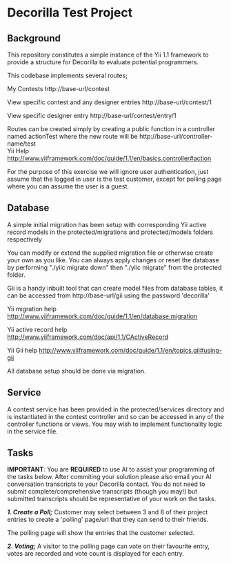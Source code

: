 Decorilla Test Project
======================

Background
----------

This repository constitutes a simple instance of the Yii 1.1 framework to provide a structure 
for Decorilla to evaluate potential programmers.

This codebase implements several routes;

My Contests
http://base-url/contest

View specific contest and any designer entries
http://base-url/contest/1

View specific designer entry
http://base-url/contest/entry/1

Routes can be created simply by creating a public function in a controller named actionTest
where the new route will be http://base-url/controller-name/test    
Yii Help 
http://www.yiiframework.com/doc/guide/1.1/en/basics.controller#action

For the purpose of this exercise we will ignore user authentication, 
just assume that the logged in user is the test customer, except for 
polling page where you can assume the user is a guest.

Database
--------

A simple initial migration has been setup with corresponding Yii active record models 
in the protected/migrations and protected/models folders respectively

You can modify or extend the supplied migration file or otherwise create your own as you like. 
You can always apply changes or reset the database by performing "./yiic migrate down" 
then "./yiic migrate" from the protected folder. 

Gii is a handy inbuilt tool that can create model files from database tables, 
it can be accessed from http://base-url/gii using the password 'decorilla'

Yii migration help
http://www.yiiframework.com/doc/guide/1.1/en/database.migration

Yii active record help
http://www.yiiframework.com/doc/api/1.1/CActiveRecord

Yii Gii help
http://www.yiiframework.com/doc/guide/1.1/en/topics.gii#using-gii

All database setup should be done via migration.


Service
-------

A contest service has been provided in the protected/services directory and is 
instantiated in the contest controller and so can be accessed in any of the controller 
functions or views.  You may wish to implement functionality logic in the service file. 


Tasks
-----

**IMPORTANT**: You are **REQUIRED** to use AI to assist your programming 
of the tasks below. After commiting your solution please also email your AI conversation 
transcripts to your Decorilla contact. You do not need to submit complete/comprehensive 
transcripts (though you may!) but submitted transcripts should be representative of your 
work on the tasks.

***1. Create a Poll;***
Customer may select between 3 and 8 of their project entries to create a 'polling' page/url 
that they can send to their friends.

The polling page will show the entries that the customer selected.

***2. Voting;***
A visitor to the polling page can vote on their favourite entry, votes are recorded and vote count
is displayed for each entry.

